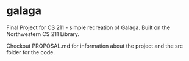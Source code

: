 # galaga
Final Project for CS 211 - simple recreation of Galaga. Built on the Northwestern CS 211 Library.

Checkout PROPOSAL.md for information about the project and the src folder for the code.
